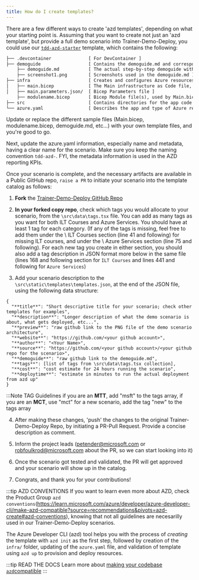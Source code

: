 ```yaml
---
title: How do I create templates?
---
```


There are a few different ways to create 'azd templates', depending on what your starting point is. Assuming that you want to create not just an 'azd template', but provide a full demo scenario into Trainer-Demo-Deploy, you could use our [`tdd-azd-starter`](https://github.com/petender/tdd-azd-starter) template, which contains the following:

```txt
├── .devcontainer              [ For DevContainer ]
├── demoguide                  [ Contains the demoguide.md and corresponding screenshots]
    ├── demoguide.md           [ The actual step-by-step demoguide with instructions/suggestions what to demo ]
    ├── screenshot1.png        [ Screenshots used in the demoguide.md ]    
├── infra                      [ Creates and configures Azure resources ]
│   ├── main.bicep             [ The Main infrastructure as Code file, containing Resource Group and Modules deployment ]
│   ├── main.parameters.json/  [ Bicep Parameters file ]
    ├── modulename.bicep       [ Bicep Module file(s), used by Main.bicep ]       
├── src                        [ Contains directories for the app code ]
└── azure.yaml                 [ Describes the app and type of Azure resources; it also contains name  & metadata]
```
Update or replace the different sample files (Main.bicep, modulename.bicep, demoguide.md, etc...) with your own template files, and you're good to go.

Next, update the azure.yaml information, especially name and metadata, having a clear name for the scenario. Make sure you keep the naming convention `tdd-azd-`. FYI, the metadata information is used in the AZD reporting KPIs.

Once your scenario is complete, and the necessary artifacts are available in a Public GitHub repo, `raise a PR` to initiate your scenario into the template catalog as follows:

1. **Fork** the [Trainer-Demo-Deploy GitHub Repo](https://github.com/MicrosoftLearning/trainer-demo-deploy)

2. **In your forked copy repo**, check which tags you would allocate to your scenario, from the `\src\data\tags.tsx` file. You can add as many tags as you want for both ILT Courses and Azure Services. You should have at least 1 tag for each category. (If any of the tags is missing, feel free to add them under the \\ ILT Courses section (line 41 and following) for missing ILT courses, and under the \\ Azure Services section (line 75 and following). For each new tag you create in either section, you should also add a tag description in JSON format more below in the same file (lines 168 and following section for `ILT Courses` and lines 441 and following for `Azure Services`)

3. Add your scenario description to the `\src\static\templates\templates.json`, at the end of the JSON file, using the following data structure:

```
{
  "**title**": "Short descriptive title for your scenario; check other templates for examples",
  "**description**": "Longer description of what the demo scenario is about, what gets deployed, etc...",
  "**preview**": "raw github link to the PNG file of the demo scenario architecture",
  "**website**": "https://github.com/<your github account>",
  "**author**": "<Your Name>",
  "**source**": "https://github.com/<your github account>/<your github repo for the scenario>",
  "**demoguide**": "raw github link to the demoguide.md",
  "**tags**": [list of tags from \src\data\tags.tsx collection],
  "**cost**": "cost estimate for 24 hours running the scenario",
  "**deploytime**": "estimate in minutes to run the actual deployment from azd up"
}
```

:::Note TAG Guidelines
if you are an **MTT**, add "msft" to the tags array, if you are an **MCT**, use "mct"
for a new scenario, add the tag "new" to the tags array 

4. After making these changes, 'push' the changes to the original Trainer-Demo-Deploy Repo, by initiating a PR-Pull Request. Provide a concise description as comment. 

5. Inform the project leads (petender@microsoft.com or robfoulkrod@microsoft.com about the PR, so we can start looking into it)

6. Once the scenario got tested and validated, the PR will get approved and your scenario will show up in the catalog. 

7. Congrats, and thank you for your contributions! 


:::tip AZD CONVENTIONS 
If you want to learn even more about AZD, check the Product Group `azd conventions`(https://learn.microsoft.com/azure/developer/azure-developer-cli/make-azd-compatible?source=recommendations&pivots=azd-create#azd-conventions), knowing that not all guidelines are necesarilly used in our Trainer-Demo-Deploy scenarios.

The Azure Developer CLI (azd) tool helps you with the process of _creating_ the template with `azd init` as the first step, followed by creation of the `infra/` folder, updating of the `azure.yaml` file, and validation of template using `azd up` to provision and deploy resources.

:::tip READ THE DOCS
Learn more about [making your codebase `azd`compatible](https://learn.microsoft.com/en-us/azure/developer/azure-developer-cli/make-azd-compatible)
:::
